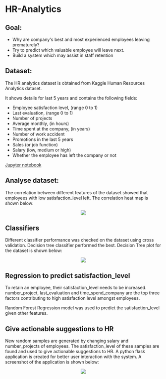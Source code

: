 # HR-Analytics
## Goal: 
* Why are company's best and most experienced employees leaving prematurely? 
* Try to predict which valuable employee will leave next. 
* Build a system which may assist in staff retention

## Dataset:
The HR analytics dataset is obtained from Kaggle Human Resources Analytics dataset.

It shows details for last 5 years and contains the following fields:
* Employee satisfaction level, (range 0 to 1)
* Last evaluation, (range 0 to 1)
* Number of projects
* Average monthly, (in hours)
* Time spent at the company, (in years)
* Number of work accident
* Promotions in the last 5 years
* Sales (or job function)
* Salary (low, medium or high)
* Whether the employee has left the company or not

<a href = "http://nbviewer.jupyter.org/github/nivedithabhandary/HR-Analytics/blob/master/Project.ipynb">Jupyter notebook</a>

## Analyse dataset:

The correlation between different features of the dataset showed that employees with low satisfaction_level left. The correlation heat map is shown below:
<p align="center">
  <img src="https://github.com/nivedithabhandary/HR-Analytics/blob/master/Correlation%20heat%20map.png">
</p>

## Classifiers

Different classifier performance was checked on the dataset using cross validation. Decision tree classifier performed the best. Decision Tree plot for the dataset is shown below:
<p align="center">
  <img src="https://github.com/nivedithabhandary/HR-Analytics/blob/master/Decision%20tree.png">
</p>

## Regression to predict satisfaction_level
To retain an employee, their satisfaction_level needs to be increased. number_project, last_evaluation and time_spend_company are the top three factors contributing to high satisfaction level amongst employees.

Random Forest Regression model was used to predict the satisfaction_level given other features. 

## Give actionable suggestions to HR
New random samples are generated by changing salary and number_projects of employees. The satisfaction_level of these samples are found and used to give actionable suggestions to HR. 
A python flask application is created for better user interaction with the system. A screenshot of the application is shown below:
<p align="center">
  <img src="https://github.com/nivedithabhandary/HR-Analytics/blob/master/webapp.png">
</p>





